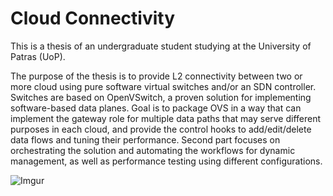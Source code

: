 # Cloud Connectivity

This is a thesis of an undergraduate student studying at the University of Patras (UoP).

The purpose of the thesis is to provide L2 connectivity between two or more cloud using pure software virtual switches and/or an SDN controller. Switches are based on OpenVSwitch, a proven solution for implementing software-based data planes. Goal is to package OVS in a way that can implement the gateway role for multiple data paths that may serve different purposes in each cloud, and provide the control hooks to add/edit/delete data flows and tuning their performance. Second part focuses on orchestrating the solution and automating the workflows for dynamic management, as well as performance testing using different configurations.

![Imgur](https://i.imgur.com/vzkv37b.png)